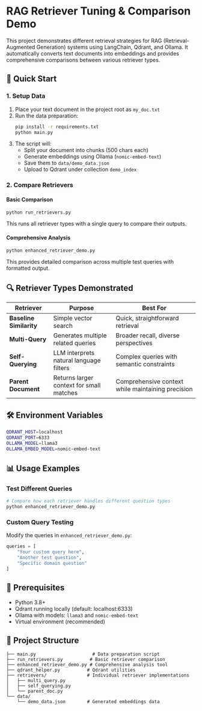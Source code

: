 # RAG Retriever Tuning & Comparison Demo

This project demonstrates different retrieval strategies for RAG (Retrieval-Augmented Generation) systems using LangChain, Qdrant, and Ollama. It automatically converts text documents into embeddings and provides comprehensive comparisons between various retriever types.

## 🚀 Quick Start

### 1. Setup Data
1. Place your text document in the project root as `my_doc.txt`
2. Run the data preparation:
   ```bash
   pip install -r requirements.txt
   python main.py
   ```
3. The script will:
   - Split your document into chunks (500 chars each)
   - Generate embeddings using Ollama (`nomic-embed-text`)
   - Save them to `data/demo_data.json`
   - Upload to Qdrant under collection `demo_index`

### 2. Compare Retrievers

#### Basic Comparison
```bash
python run_retrievers.py
```
This runs all retriever types with a single query to compare their outputs.

#### Comprehensive Analysis
```bash
python enhanced_retriever_demo.py
```
This provides detailed comparison across multiple test queries with formatted output.

## 🔍 Retriever Types Demonstrated

| Retriever | Purpose | Best For |
|-----------|---------|----------|
| **Baseline Similarity** | Simple vector search | Quick, straightforward retrieval |
| **Multi-Query** | Generates multiple related queries | Broader recall, diverse perspectives |
| **Self-Querying** | LLM interprets natural language filters | Complex queries with semantic constraints |
| **Parent Document** | Returns larger context for small matches | Comprehensive context while maintaining precision |

## 🛠 Environment Variables
```bash
QDRANT_HOST=localhost
QDRANT_PORT=6333
OLLAMA_MODEL=llama3
OLLAMA_EMBED_MODEL=nomic-embed-text
```

## 📊 Usage Examples

### Test Different Queries
```bash
# Compare how each retriever handles different question types
python enhanced_retriever_demo.py
```

### Custom Query Testing
Modify the queries in `enhanced_retriever_demo.py`:
```python
queries = [
    "Your custom query here",
    "Another test question",
    "Specific domain question"
]
```

## 🔧 Prerequisites
- Python 3.8+
- Qdrant running locally (default: localhost:6333)
- Ollama with models: `llama3` and `nomic-embed-text`
- Virtual environment (recommended)

## 📁 Project Structure
```
├── main.py                     # Data preparation script
├── run_retrievers.py          # Basic retriever comparison
├── enhanced_retriever_demo.py # Comprehensive analysis tool
├── qdrant_helper.py          # Qdrant utilities
├── retrievers/               # Individual retriever implementations
│   ├── multi_query.py
│   ├── self_querying.py
│   └── parent_doc.py
└── data/
    └── demo_data.json        # Generated embeddings data
```
